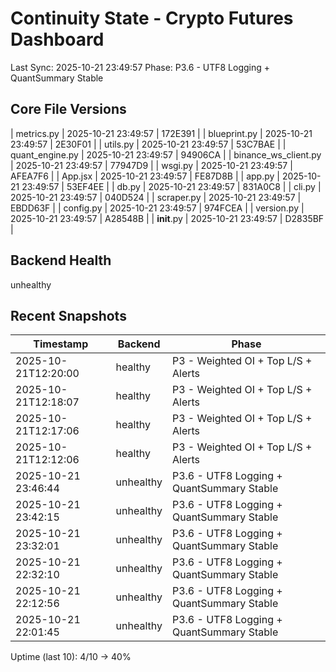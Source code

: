 # Continuity State - Crypto Futures Dashboard
Last Sync: 2025-10-21 23:49:57
Phase: P3.6 - UTF8 Logging + QuantSummary Stable

## Core File Versions
| metrics.py | 2025-10-21 23:49:57 | 172E391 |
| blueprint.py | 2025-10-21 23:49:57 | 2E30F01 |
| utils.py | 2025-10-21 23:49:57 | 53C7BAE |
| quant_engine.py | 2025-10-21 23:49:57 | 94906CA |
| binance_ws_client.py | 2025-10-21 23:49:57 | 77947D9 |
| wsgi.py | 2025-10-21 23:49:57 | AFEA7F6 |
| App.jsx | 2025-10-21 23:49:57 | FE87D8B |
| app.py | 2025-10-21 23:49:57 | 53EF4EE |
| db.py | 2025-10-21 23:49:57 | 831A0C8 |
| cli.py | 2025-10-21 23:49:57 | 040D524 |
| scraper.py | 2025-10-21 23:49:57 | EBDD63F |
| config.py | 2025-10-21 23:49:57 | 974FCEA |
| version.py | 2025-10-21 23:49:57 | A28548B |
| __init__.py | 2025-10-21 23:49:57 | D2835BF |

## Backend Health
unhealthy
## Recent Snapshots
| Timestamp | Backend | Phase |
|------------|----------|-------|
| 2025-10-21T12:20:00 | healthy | P3 - Weighted OI + Top L/S + Alerts |
| 2025-10-21T12:18:07 | healthy | P3 - Weighted OI + Top L/S + Alerts |
| 2025-10-21T12:17:06 | healthy | P3 - Weighted OI + Top L/S + Alerts |
| 2025-10-21T12:12:06 | healthy | P3 - Weighted OI + Top L/S + Alerts |
| 2025-10-21 23:46:44 | unhealthy | P3.6 - UTF8 Logging + QuantSummary Stable |
| 2025-10-21 23:42:15 | unhealthy | P3.6 - UTF8 Logging + QuantSummary Stable |
| 2025-10-21 23:32:01 | unhealthy | P3.6 - UTF8 Logging + QuantSummary Stable |
| 2025-10-21 22:32:10 | unhealthy | P3.6 - UTF8 Logging + QuantSummary Stable |
| 2025-10-21 22:12:56 | unhealthy | P3.6 - UTF8 Logging + QuantSummary Stable |
| 2025-10-21 22:01:45 | unhealthy | P3.6 - UTF8 Logging + QuantSummary Stable |
Uptime (last 10): 4/10 -> 40%
